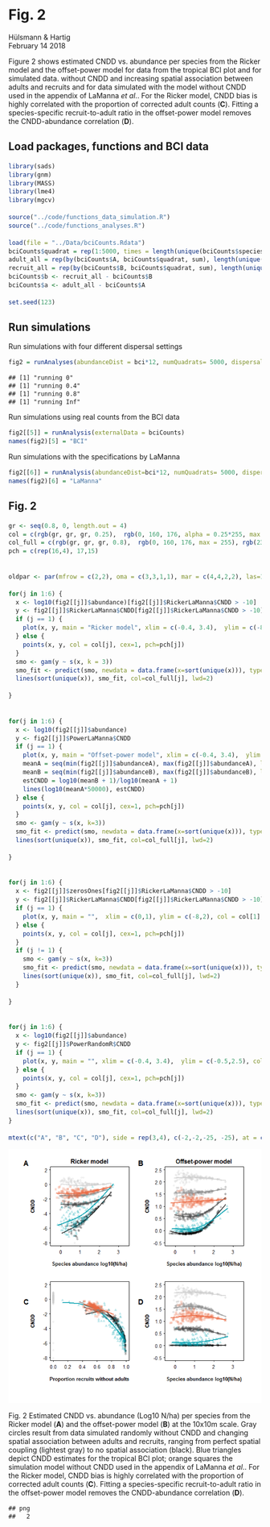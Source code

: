 # Fig. 2
Hülsmann & Hartig  
February 14 2018  

Figure 2 shows estimated CNDD vs. abundance per species from the Ricker model and the offset-power model for data from the tropical BCI plot and for simulated data. 
without CNDD and increasing spatial association between adults and recruits and for data simulated with the model without CNDD used in the appendix of LaManna *et al*.. For the Ricker model, CNDD bias is highly correlated with the proportion of corrected adult counts (**C**). Fitting a species-specific recruit-to-adult ratio in the offset-power model removes the CNDD-abundance correlation (**D**).

## Load packages, functions and BCI data


```r
library(sads)
library(gnm)
library(MASS)
library(lme4)
library(mgcv)

source("../code/functions_data_simulation.R")
source("../code/functions_analyses.R")

load(file = "../Data/bciCounts.Rdata")
bciCounts$quadrat = rep(1:5000, times = length(unique(bciCounts$species)))
adult_all = rep(by(bciCounts$A, bciCounts$quadrat, sum), length(unique(bciCounts$species)))
recruit_all = rep(by(bciCounts$B, bciCounts$quadrat, sum), length(unique(bciCounts$species)))
bciCounts$b <- recruit_all - bciCounts$B
bciCounts$a <- adult_all - bciCounts$A

set.seed(123)
```



## Run simulations 


Run simulations with four different dispersal settings

```r
fig2 = runAnalyses(abundanceDist = bci*12, numQuadrats= 5000, dispersal = c(0, 0.4, 0.8, Inf))
```

```
## [1] "running 0"
## [1] "running 0.4"
## [1] "running 0.8"
## [1] "running Inf"
```

Run simulations using real counts from the BCI data

```r
fig2[[5]] = runAnalysis(externalData = bciCounts)
names(fig2)[5] = "BCI"
```

Run simulations with the specifications by LaManna

```r
fig2[[6]] = runAnalysis(abundanceDist=bci*12, numQuadrats= 5000, dispersal = 0.1, theta = 1, adultSurvival = "LaManna")
names(fig2)[6] = "LaManna"
```


## Fig. 2


```r
gr <- seq(0.8, 0, length.out = 4)
col = c(rgb(gr, gr, gr, 0.25),  rgb(0, 160, 176, alpha = 0.25*255, max = 255), rgb(235, 104, 65, alpha = 0.25*255, max = 255))
col_full = c(rgb(gr, gr, gr, 0.8),  rgb(0, 160, 176, max = 255), rgb(235, 104, 65, max = 255))
pch = c(rep(16,4), 17,15)


oldpar <- par(mfrow = c(2,2), oma = c(3,3,1,1), mar = c(4,4,2,2), las=1, mgp=c(2.5, 0.5, 0), lwd=75/75, cex.axis=3/3, cex.lab=1, font.lab=2, tcl=(-0.2))

for(j in 1:6) {
  x <- log10(fig2[[j]]$abundance)[fig2[[j]]$RickerLaManna$CNDD > -10]
  y <- fig2[[j]]$RickerLaManna$CNDD[fig2[[j]]$RickerLaManna$CNDD > -10]
  if (j == 1) {
    plot(x, y, main = "Ricker model", xlim = c(-0.4, 3.4),  ylim = c(-8,2), col = col[1], pch=pch[1], xlab = "Species abundance log10(N/ha)", ylab = "CNDD")
  } else {
    points(x, y, col = col[j], cex=1, pch=pch[j])    
  }
  smo <- gam(y ~ s(x, k = 3))
  smo_fit <- predict(smo, newdata = data.frame(x=sort(unique(x))), type = "response")
  lines(sort(unique(x)), smo_fit, col=col_full[j], lwd=2)

}


for(j in 1:6) {
  x <- log10(fig2[[j]]$abundance)
  y <- fig2[[j]]$PowerLaManna$CNDD
  if (j == 1) {
    plot(x, y, main = "Offset-power model", xlim = c(-0.4, 3.4),  ylim = c(-0.5,2.5), col = col[1], pch=pch[1], cex=1, xlab = "Species abundance log10(N/ha)", ylab = "CNDD")
    meanA = seq(min(fig2[[j]]$abundanceA), max(fig2[[j]]$abundanceA), length.out = 20)/10000
    meanB = seq(min(fig2[[j]]$abundanceB), max(fig2[[j]]$abundanceB), length.out = 20)/10000
    estCNDD = log10(meanB + 1)/log10(meanA + 1)
    lines(log10(meanA*50000), estCNDD)
  } else {
    points(x, y, col = col[j], cex=1, pch=pch[j])    
  }
  smo <- gam(y ~ s(x, k=3))
  smo_fit <- predict(smo, newdata = data.frame(x=sort(unique(x))), type = "response")
  lines(sort(unique(x)), smo_fit, col=col_full[j], lwd=2)
  
}


for(j in 1:6) {
  x <- fig2[[j]]$zerosOnes[fig2[[j]]$RickerLaManna$CNDD > -10]
  y <- fig2[[j]]$RickerLaManna$CNDD[fig2[[j]]$RickerLaManna$CNDD > -10]
  if (j == 1) {
    plot(x, y, main = "",  xlim = c(0,1), ylim = c(-8,2), col = col[1], pch=pch[1], cex=1, xlab = "Proportion recruits without adults", ylab = "CNDD")
  } else {
    points(x, y, col = col[j], cex=1, pch=pch[j])    
  }
  if (j != 1) {
    smo <- gam(y ~ s(x, k=3))
    smo_fit <- predict(smo, newdata = data.frame(x=sort(unique(x))), type = "response")
    lines(sort(unique(x)), smo_fit, col=col_full[j], lwd=2)
  }

}


for(j in 1:6) {
  x <- log10(fig2[[j]]$abundance)
  y <- fig2[[j]]$PowerRandomR$CNDD
  if (j == 1) {
    plot(x, y, main = "", xlim = c(-0.4, 3.4),  ylim = c(-0.5,2.5), col = col[1], pch=pch[1], cex=1, xlab = "Species abundance log10(N/ha)", ylab = "CNDD")
  } else {
    points(x, y, col = col[j], cex=1, pch=pch[j])    
  }
  smo <- gam(y ~ s(x, k=3))
  smo_fit <- predict(smo, newdata = data.frame(x=sort(unique(x))), type = "response")
  lines(sort(unique(x)), smo_fit, col=col_full[j], lwd=2)
}
 
mtext(c("A", "B", "C", "D"), side = rep(3,4), c(-2,-2,-25, -25), at = c(0,0.5, 0, 0.5), outer = T, cex = 1.2, font=2)
```

![](readme_files/figure-html/unnamed-chunk-5-1.png)<!-- -->


Fig. 2 Estimated CNDD vs. abundance (Log10 N/ha) per species from the Ricker model (**A**) and the offset-power model (**B**) at the 10x10m scale. Gray circles result from data simulated randomly without CNDD and changing spatial association between adults and recruits, ranging from perfect spatial coupling (lightest gray) to no spatial association (black). Blue triangles depict CNDD estimates for the tropical BCI plot; orange squares the simulation model without CNDD used in the appendix of LaManna *et al*.. For the Ricker model, CNDD bias is highly correlated with the proportion of corrected adult counts (**C**). Fitting a species-specific recruit-to-adult ratio in the offset-power model removes the CNDD-abundance correlation (**D**).




```
## png 
##   2
```

